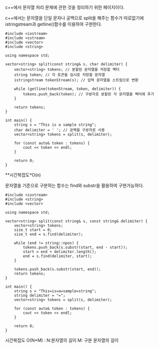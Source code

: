 

c++에서 문자열 처리 문제에 관한 것을 정리하기 위한 페이지이다.

c++에서는 문자열을 단일 문자나 공백으로  split을 해주는 함수가 따로없기에 istringstream과 getline()함수를 이용하여 구현한다.

```
#include <iostream>
#include <sstream>
#include <vector>
#include <string>

using namespace std;

vector<string> split(const string& s, char delimiter) {
    vector<string> tokens; // 분할된 문자열을 저장할 벡터
    string token; // 각 토큰을 임시로 저장할 문자열
    istringstream tokenStream(s); // 입력 문자열을 스트림으로 변환

    while (getline(tokenStream, token, delimiter)) {
        tokens.push_back(token); // 구분자로 분할된 각 문자열을 벡터에 추가
    }

    return tokens;
}

int main() {
    string s = "This is a sample string";
    char delimiter = ' '; // 공백을 구분자로 사용
    vector<string> tokens = split(s, delimiter);

    for (const auto& token : tokens) {
        cout << token << endl;
    }

    return 0;
}
```

**시간복잡도*O(n)


문자열을 기준으로 구분하는 함수는 find와 substr을 활용하여 구현가능하다.

```
#include <iostream>
#include <string>
#include <vector>

using namespace std;

vector<string> split(const string& s, const string& delimiter) {
    vector<string> tokens;
    size_t start = 0;
    size_t end = s.find(delimiter);

    while (end != string::npos) {
        tokens.push_back(s.substr(start, end - start));
        start = end + delimiter.length();
        end = s.find(delimiter, start);
    }

    tokens.push_back(s.substr(start, end));
    return tokens;
}

int main() {
    string s = "This=is=a=sample=string";
    string delimiter = "=";
    vector<string> tokens = split(s, delimiter);

    for (const auto& token : tokens) {
        cout << token << endl;
    }

    return 0;
}

```


시간복잡도 O(N*M) : N:문자열의 길이 M: 구분 문자열의 길이 




